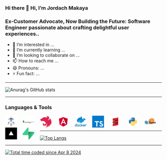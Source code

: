 ### Hi there 👋 Hi, I’m Jordach Makaya

### Ex-Customer Advocate, Now Building the Future: Software Engineer passionate about crafting delightful user experiences..

  
- 👀 I’m interested in ...
- 🌱 I’m currently learning ...
- 💞️ I’m looking to collaborate on ...
- 📫 How to reach me ...
- 😄 Pronouns: ...
- ⚡ Fun fact: ...
<!--

<!---
TheGreatJordach/TheGreatJordach is a ✨ special ✨ repository because its `README.md` (this file) appears on your GitHub profile.
You can click the Preview link to take a look at your changes.
--->

---

![Anurag's GitHub stats](https://github-readme-stats.vercel.app/api?username=TheGreatJordach&show_icons=true&theme=swift)



---

### Languages & Tools
<img align="left" style="padding-right: 18px" alt="MongoDB" width="38px" src="https://github.com/github/explore/raw/main/topics/ai/ai.png" />
<img align="left" style="padding-right: 18px" alt="MongoDB" width="38px" src="https://github.com/github/explore/raw/main/topics/mongodb/mongodb.png" />
<img align="left" style="padding-right: 18px" alt="Docker" width="38px" src="https://github.com/github/explore/raw/main/topics/nestjs/nestjs.png" />
<img align="left" style="padding-right: 18px" alt="React" width="38px" src="https://github.com/github/explore/raw/main/topics/angular/angular.png" />
<img align="left" style="padding-right: 18px" alt="Docker" width="38px" src="https://github.com/github/explore/raw/main/topics/docker/docker.png" />
<img align="left" style="padding-right: 18px" alt="TypeScript" width="38px" src="https://github.com/github/explore/raw/main/topics/typescript/typescript.png" />
<img align="left" style="padding-right: 18px" alt="Docker" width="38px" src="https://github.com/github/explore/raw/main/topics/scala/scala.png" />
<img align="left" style="padding-right: 18px" alt="Docker" width="38px" src="https://github.com/github/explore/raw/main/topics/python/python.png" />
<img align="left" style="padding-right: 18px" alt="Docker" width="38px" src="https://github.com/github/explore/raw/main/topics/scikit-learn/scikit-learn.png" />
<img align="left" style="padding-right: 18px" alt="React" width="38px" src="https://github.com/github/explore/raw/main/topics/vercel/vercel.png" />
<img align="left" style="padding-right: 18px" alt="React" width="38px" src="https://github.com/github/explore/raw/main/topics/supabase/supabase.png" />
<br />
<br />

---

[![Top Langs](https://github-readme-stats.vercel.app/api/top-langs/?username=TheGreatJordach)](https://github.com/anuraghazra/github-readme-stats)

---

<a href="https://wakatime.com/@018ebde5-003c-47c2-8ab0-3530226c609b"><img src="https://wakatime.com/badge/user/018ebde5-003c-47c2-8ab0-3530226c609b.svg" alt="Total time coded since Apr 8 2024" /></a>
